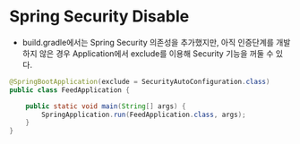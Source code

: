 # Spring Security Disable

- build.gradle에서는 Spring Security 의존성을 추가했지만, 아직 인증단계를 개발하지 않은 경우 Application에서 exclude를 이용해 Security 기능을 꺼둘 수 있다.

```java
@SpringBootApplication(exclude = SecurityAutoConfiguration.class)
public class FeedApplication {

    public static void main(String[] args) {
        SpringApplication.run(FeedApplication.class, args);
    }
}
```

